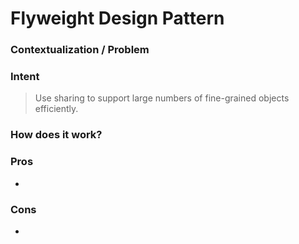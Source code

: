 # Flyweight Design Pattern

### Contextualization / Problem



### Intent

> Use sharing to support large numbers of fine-grained objects efficiently.

### How does it work?



### Pros

- 

### Cons

- 
